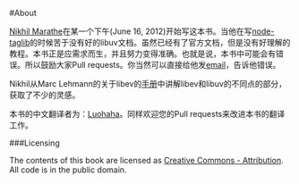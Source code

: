 #About

[Nikhil Marathe](http://nikhilism.com)在某一个下午(June 16, 2012)开始写这本书。当他在写[node-taglib](https://github.com/nikhilm/node-taglib)的时候苦于没有好的libuv文档。虽然已经有了官方文档，但是没有好理解的教程。本书正是应需求而生，并且努力变得准确。也就是说，本书中可能会有错误。所以鼓励大家Pull requests。你当然可以直接给他发[email](nsm.nikhil%40gmail.com)，告诉他错误。  

Nikhil从Marc Lehmann的关于libev的[手册](http://pod.tst.eu/http://cvs.schmorp.de/libev/ev.pod)中讲解libev和libuv的不同点的部分，获取了不少的灵感。  

本书的中文翻译者为：[Luohaha](https://github.com/luohaha)。同样欢迎您的Pull requests来改进本书的翻译工作。  

###Licensing

The contents of this book are licensed as [Creative Commons - Attribution](http://creativecommons.org/licenses/by/3.0/). All code is in the public domain.
